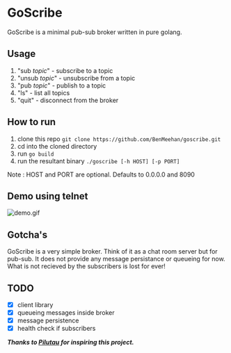 # GoScribe
GoScribe is a minimal pub-sub broker written in pure golang.

## Usage 
1. "sub _topic_" - subscribe to a topic
2. "unsub _topic_" - unsubscribe from a topic
3. "pub _topic_" - publish to a topic
4. "ls" - list all topics
5. "quit" - disconnect from the broker

## How to run
1. clone this repo 
    `git clone https://github.com/BenMeehan/goscribe.git`
2. cd into the cloned directory
3. run `go build`
4. run the resultant binary `./goscribe [-h HOST] [-p PORT]` 

Note : HOST and PORT are optional. Defaults to 0.0.0.0 and 8090 

## Demo using telnet
![demo.gif](https://s9.gifyu.com/images/Screen-Recording-2023-01-28-at-3.15.12-PM.gif)

## Gotcha's
GoScribe is a very simple broker. Think of it as a chat room server but for pub-sub. It does not provide any message persistance or queueing for now. What is not recieved by the subscribers is lost for ever!

## TODO
- [x] client library
- [x] queueing messages inside broker
- [x] message persistence
- [x] health check if subscribers

***Thanks to [Pilutau](https://www.youtube.com/watch?v=Sphme0BqJiY) for inspiring this project.***